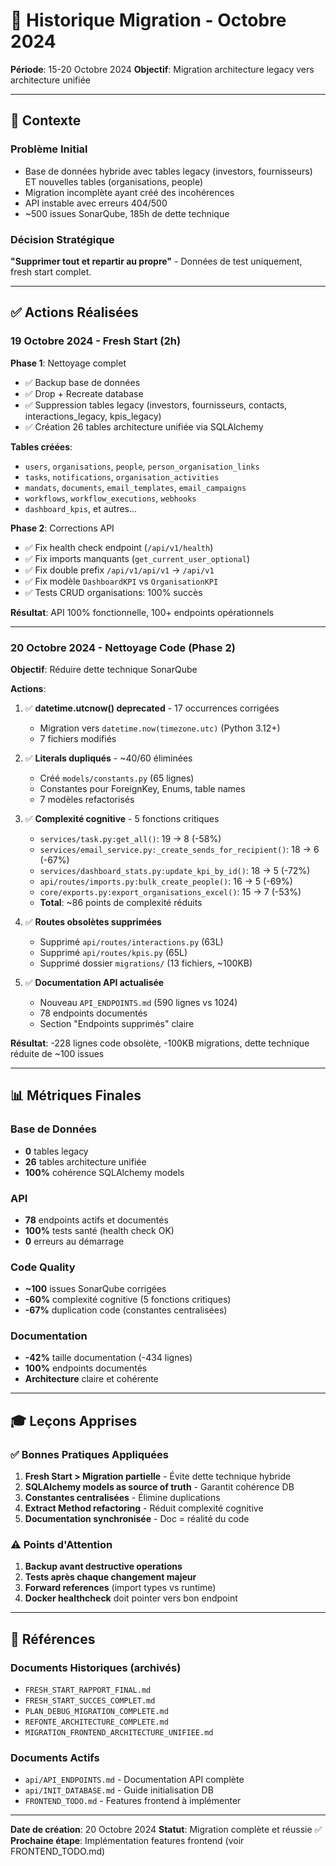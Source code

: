 # 📜 Historique Migration - Octobre 2024

**Période**: 15-20 Octobre 2024
**Objectif**: Migration architecture legacy vers architecture unifiée

---

## 🎯 Contexte

### Problème Initial
- Base de données hybride avec tables legacy (investors, fournisseurs) ET nouvelles tables (organisations, people)
- Migration incomplète ayant créé des incohérences
- API instable avec erreurs 404/500
- ~500 issues SonarQube, 185h de dette technique

### Décision Stratégique
**"Supprimer tout et repartir au propre"** - Données de test uniquement, fresh start complet.

---

## ✅ Actions Réalisées

### 19 Octobre 2024 - Fresh Start (2h)

**Phase 1**: Nettoyage complet
- ✅ Backup base de données
- ✅ Drop + Recreate database
- ✅ Suppression tables legacy (investors, fournisseurs, contacts, interactions_legacy, kpis_legacy)
- ✅ Création 26 tables architecture unifiée via SQLAlchemy

**Tables créées**:
- `users`, `organisations`, `people`, `person_organisation_links`
- `tasks`, `notifications`, `organisation_activities`
- `mandats`, `documents`, `email_templates`, `email_campaigns`
- `workflows`, `workflow_executions`, `webhooks`
- `dashboard_kpis`, et autres...

**Phase 2**: Corrections API
- ✅ Fix health check endpoint (`/api/v1/health`)
- ✅ Fix imports manquants (`get_current_user_optional`)
- ✅ Fix double prefix `/api/v1/api/v1` → `/api/v1`
- ✅ Fix modèle `DashboardKPI` vs `OrganisationKPI`
- ✅ Tests CRUD organisations: 100% succès

**Résultat**: API 100% fonctionnelle, 100+ endpoints opérationnels

---

### 20 Octobre 2024 - Nettoyage Code (Phase 2)

**Objectif**: Réduire dette technique SonarQube

**Actions**:
1. ✅ **datetime.utcnow() deprecated** - 17 occurrences corrigées
   - Migration vers `datetime.now(timezone.utc)` (Python 3.12+)
   - 7 fichiers modifiés

2. ✅ **Literals dupliqués** - ~40/60 éliminées
   - Créé `models/constants.py` (65 lignes)
   - Constantes pour ForeignKey, Enums, table names
   - 7 modèles refactorisés

3. ✅ **Complexité cognitive** - 5 fonctions critiques
   - `services/task.py:get_all()`: 19 → 8 (-58%)
   - `services/email_service.py:_create_sends_for_recipient()`: 18 → 6 (-67%)
   - `services/dashboard_stats.py:update_kpi_by_id()`: 18 → 5 (-72%)
   - `api/routes/imports.py:bulk_create_people()`: 16 → 5 (-69%)
   - `core/exports.py:export_organisations_excel()`: 15 → 7 (-53%)
   - **Total**: ~86 points de complexité réduits

4. ✅ **Routes obsolètes supprimées**
   - Supprimé `api/routes/interactions.py` (63L)
   - Supprimé `api/routes/kpis.py` (65L)
   - Supprimé dossier `migrations/` (13 fichiers, ~100KB)

5. ✅ **Documentation API actualisée**
   - Nouveau `API_ENDPOINTS.md` (590 lignes vs 1024)
   - 78 endpoints documentés
   - Section "Endpoints supprimés" claire

**Résultat**: -228 lignes code obsolète, -100KB migrations, dette technique réduite de ~100 issues

---

## 📊 Métriques Finales

### Base de Données
- **0** tables legacy
- **26** tables architecture unifiée
- **100%** cohérence SQLAlchemy models

### API
- **78** endpoints actifs et documentés
- **100%** tests santé (health check OK)
- **0** erreurs au démarrage

### Code Quality
- **~100** issues SonarQube corrigées
- **-60%** complexité cognitive (5 fonctions critiques)
- **-67%** duplication code (constantes centralisées)

### Documentation
- **-42%** taille documentation (-434 lignes)
- **100%** endpoints documentés
- **Architecture** claire et cohérente

---

## 🎓 Leçons Apprises

### ✅ Bonnes Pratiques Appliquées
1. **Fresh Start > Migration partielle** - Évite dette technique hybride
2. **SQLAlchemy models as source of truth** - Garantit cohérence DB
3. **Constantes centralisées** - Élimine duplications
4. **Extract Method refactoring** - Réduit complexité cognitive
5. **Documentation synchronisée** - Doc = réalité du code

### ⚠️ Points d'Attention
1. **Backup avant destructive operations**
2. **Tests après chaque changement majeur**
3. **Forward references** (import types vs runtime)
4. **Docker healthcheck** doit pointer vers bon endpoint

---

## 🔗 Références

### Documents Historiques (archivés)
- `FRESH_START_RAPPORT_FINAL.md`
- `FRESH_START_SUCCES_COMPLET.md`
- `PLAN_DEBUG_MIGRATION_COMPLETE.md`
- `REFONTE_ARCHITECTURE_COMPLETE.md`
- `MIGRATION_FRONTEND_ARCHITECTURE_UNIFIEE.md`

### Documents Actifs
- `api/API_ENDPOINTS.md` - Documentation API complète
- `api/INIT_DATABASE.md` - Guide initialisation DB
- `FRONTEND_TODO.md` - Features frontend à implémenter

---

**Date de création**: 20 Octobre 2024
**Statut**: Migration complète et réussie ✅
**Prochaine étape**: Implémentation features frontend (voir FRONTEND_TODO.md)
